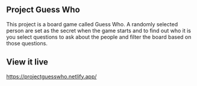 ## Project Guess Who

This project is a board game called Guess Who. A randomly selected person are set as the secret when the game starts and to find out who it is you select questions to ask about the people and filter the board based on those questions.

## View it live

https://projectguesswho.netlify.app/
